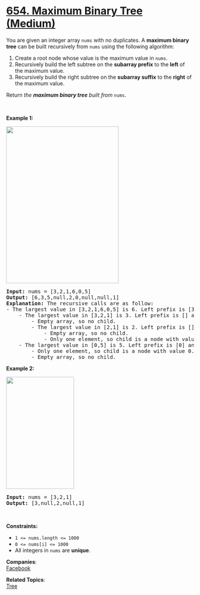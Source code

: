 # [654. Maximum Binary Tree (Medium)](https://leetcode.com/problems/maximum-binary-tree/)

<div><div class="elfjS" data-track-load="description_content"><p>You are given an integer array <code>nums</code> with no duplicates. A <strong>maximum binary tree</strong> can be built recursively from <code>nums</code> using the following algorithm:</p>

<ol>
	<li>Create a root node whose value is the maximum value in <code>nums</code>.</li>
	<li>Recursively build the left subtree on the <strong>subarray prefix</strong> to the <strong>left</strong> of the maximum value.</li>
	<li>Recursively build the right subtree on the <strong>subarray suffix</strong> to the <strong>right</strong> of the maximum value.</li>
</ol>

<p>Return <em>the <strong>maximum binary tree</strong> built from </em><code>nums</code>.</p>

<p>&nbsp;</p>
<p><strong class="example">Example 1:</strong></p>
<img alt="" src="https://assets.leetcode.com/uploads/2020/12/24/tree1.jpg" style="width: 302px; height: 421px;">
<pre><strong>Input:</strong> nums = [3,2,1,6,0,5]
<strong>Output:</strong> [6,3,5,null,2,0,null,null,1]
<strong>Explanation:</strong> The recursive calls are as follow:
- The largest value in [3,2,1,6,0,5] is 6. Left prefix is [3,2,1] and right suffix is [0,5].
    - The largest value in [3,2,1] is 3. Left prefix is [] and right suffix is [2,1].
        - Empty array, so no child.
        - The largest value in [2,1] is 2. Left prefix is [] and right suffix is [1].
            - Empty array, so no child.
            - Only one element, so child is a node with value 1.
    - The largest value in [0,5] is 5. Left prefix is [0] and right suffix is [].
        - Only one element, so child is a node with value 0.
        - Empty array, so no child.
</pre>

<p><strong class="example">Example 2:</strong></p>
<img alt="" src="https://assets.leetcode.com/uploads/2020/12/24/tree2.jpg" style="width: 182px; height: 301px;">
<pre><strong>Input:</strong> nums = [3,2,1]
<strong>Output:</strong> [3,null,2,null,1]
</pre>

<p>&nbsp;</p>
<p><strong>Constraints:</strong></p>

<ul>
	<li><code>1 &lt;= nums.length &lt;= 1000</code></li>
	<li><code>0 &lt;= nums[i] &lt;= 1000</code></li>
	<li>All integers in <code>nums</code> are <strong>unique</strong>.</li>
</ul>
</div></div>

**Companies**:  
[Facebook](https://leetcode.com/company/facebook)

**Related Topics**:  
[Tree](https://leetcode.com/tag/tree/)
